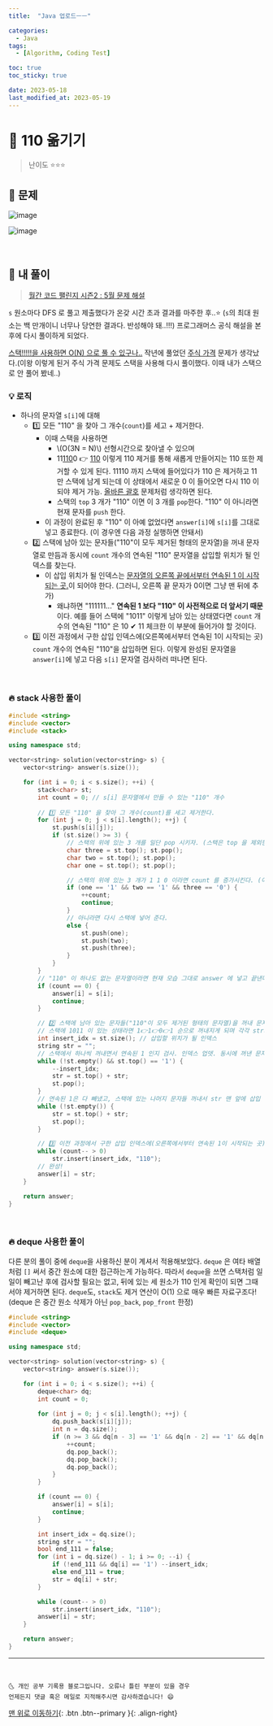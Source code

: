 ```yaml
---
title:  "Java 업로드ㅡㅡ" 

categories:
  - Java
tags:
  - [Algorithm, Coding Test]

toc: true
toc_sticky: true

date: 2023-05-18
last_modified_at: 2023-05-19
---
```


# 📌 110 옮기기

> 난이도 ⭐⭐⭐

## 🚀 문제

![image](https://user-images.githubusercontent.com/42318591/119221447-699f4c00-bb2a-11eb-879d-a18e255166aa.png)

![image](https://user-images.githubusercontent.com/42318591/119221453-6f952d00-bb2a-11eb-8fa7-e13e7fdb1caf.png)

<br>

## 🚀 내 풀이

> [월간 코드 팰린지 시즌2 : 5월 문제 해설](https://prgms.tistory.com/57?category=882795)

`s` 원소마다 DFS 로 풀고 제출했다가 온갖 시간 초과 결과를 마주한 후..⭐ (`s`의 최대 원소는 백 만개이니 너무나 당연한 결과다. 반성해야 돼..!!!) 프로그래머스 공식 해설을 본 후에 다시 풀이하게 되었다.

<u>스택!!!!!을 사용하면 O(N) 으로 풀 수 있구나..</u> 작년에 풀었던 [주식 가격](https://ansohxxn.github.io/programmers/kit8/) 문제가 생각났다.(이왕 이렇게 된거 주식 가격 문제도 스택을 사용해 다시 풀이했다. 이때 내가 스택으로 안 풀어 봤네..)

### 💡 로직

- 하나의 문자열 `s[i]`에 대해
  - 1️⃣ 모든 "110" 을 찾아 그 개수(`count`)를 세고 + 제거한다.
    - 이때 스택을 사용하면
      - \\(O(3N = N)\\) 선형시간으로 찾아낼 수 있으며
      - 11<u>110</u>0 👉 <u>110</u> 이렇게 110 제거를 통해 새롭게 만들어지는 110 또한 제거할 수 있게 된다. 11110 까지 스택에 들어있다가 110 은 제거하고 11 만 스택에 남게 되는데 이 상태에서 새로운 0 이 들어오면 다시 110 이 되야 제거 가능. [올바른 괄호](https://ansohxxn.github.io/programmers/67/) 문제처럼 생각하면 된다.
      - 스택의 `top` 3 개가 "110" 이면 이 3 개를 `pop`한다. "110" 이 아니라면 현재 문자를 `push` 한다.
    - 이 과정이 완료된 후 "110" 이 아예 없었다면 `answer[i]`에 `s[i]`를 그대로 넣고 종료한다. (이 경우엔 다음 과정 실행하면 안돼서)
  - 2️⃣ 스택에 남아 있는 문자들("110"이 모두 제거된 형태의 문자열)을 꺼내 문자열로 만듬과 동시에 `count` 개수의 연속된 "110" 문자열을 삽입할 위치가 될 인덱스를 찾는다.
    - 이 삽입 위치가 될 인덱스는 <u>문자열의 오른쪽 끝에서부터 연속된 1 이 시작되는 곳.</u>이 되어야 한다. (그러니, 오른쪽 끝 문자가 0이면 그냥 맨 뒤에 추가)
      - 왜냐하면 "111111..." **연속된 1 보다 "110" 이 사전적으로 더 앞서기 때문**이다. 예를 들어 스택에 "1011" 이렇게 남아 있는 상태였다면 `count` 개수의 연속된 "110" 은 10 ✔ 11 체크한 이 부분에 들어가야 할 것이다.
  - 3️⃣ 이전 과정에서 구한 삽입 인덱스에(오른쪽에서부터 연속된 1이 시작되는 곳) `count` 개수의 연속된 "110"을 삽입하면 된다. 이렇게 완성된 문자열을 `answer[i]`에 넣고 다음 `s[i]` 문자열 검사하러 떠나면 된다.

<br>

### 🔥 stack 사용한 풀이

```cpp
#include <string>
#include <vector>
#include <stack>

using namespace std;

vector<string> solution(vector<string> s) {
	vector<string> answer(s.size());

	for (int i = 0; i < s.size(); ++i) {
		stack<char> st;
		int count = 0; // s[i] 문자열에서 만들 수 있는 "110" 개수
		
        // 1️⃣ 모든 "110" 을 찾아 그 개수(count)를 세고 제거한다.
		for (int j = 0; j < s[i].length(); ++j) {
            st.push(s[i][j]);
			if (st.size() >= 3) {
                // 스택의 위에 있는 3 개를 일단 pop 시키자. (스택은 top 을 제외한 중간 원소 임의 접근 불가능하기 때문에 일단 빼내서 볼 수 밖에 없다. ㅠ)
                char three = st.top(); st.pop();
				char two = st.top(); st.pop();
				char one = st.top(); st.pop();

                // 스택의 위에 있는 3 개가 1 1 0 이라면 count 를 증가시킨다. (이미 pop 시켰음)
				if (one == '1' && two == '1' && three == '0') {
					++count;
					continue;
				}
                // 아니라면 다시 스택에 넣어 준다.
				else {
					st.push(one);
					st.push(two);
					st.push(three);
				}
			}
		}
        // "110" 이 하나도 없는 문자열이라면 현재 모습 그대로 answer 에 넣고 끝낸다.
		if (count == 0) {
			answer[i] = s[i];
			continue;
		}

        // 2️⃣ 스택에 남아 있는 문자들("110"이 모두 제거된 형태의 문자열)을 꺼내 문자열로 만듬과 동시에 count 개수의 연속된 "110" 문자열을 삽입할 위치가 될 인덱스를 찾는다. 
        // 스택에 1011 이 있는 상태라면 1👉1👉0👉1 순으로 꺼내지게 되며 각각 str의 맨 앞에 삽입한다. 결론적으로 str은 "1011" 이 되고 인덱스는 2가 된다. 
		int insert_idx = st.size(); // 삽입할 위치가 될 인덱스
		string str = ""; 
        // 스택에서 하나씩 꺼내면서 연속된 1 인지 검사. 인덱스 업뎃. 동시에 꺼낸 문자는 str 맨 앞에 삽입 
		while (!st.empty() && st.top() == '1') {
			--insert_idx; 
			str = st.top() + str;
			st.pop();
		}
        // 연속된 1은 다 빼냈고, 스택에 있는 나머지 문자들 꺼내서 str 맨 앞에 삽입 
		while (!st.empty()) {
			str = st.top() + str;
			st.pop();
		}

        // 3️⃣ 이전 과정에서 구한 삽입 인덱스에(오른쪽에서부터 연속된 1이 시작되는 곳) count 개수의 연속된 "110"을 삽입하면 된다.
		while (count-- > 0) 
			str.insert(insert_idx, "110");
        // 완성! 
		answer[i] = str;
	}

    return answer;
}
```

<br>

### 🔥 deque 사용한 풀이

다른 분의 풀이 중에 `deque`을 사용하신 분이 계셔서 적용해보았다. `deque` 은 여타 배열처럼 `[]` 써서 중간 원소에 대한 접근하는게 가능하다. 따라서 `deque`을 쓰면 스택처럼 일일이 빼고난 후에 검사할 필요는 없고, 뒤에 있는 세 원소가 110 인게 확인이 되면 그때서야 제거하면 된다. `deque`도, `stack`도 제거 연산이 O(1) 으로 매우 빠른 자료구조다! (deque 은 중간 원소 삭제가 아닌 `pop_back`, `pop_front` 한정)

```cpp
#include <string>
#include <vector>
#include <deque>

using namespace std;

vector<string> solution(vector<string> s) {
	vector<string> answer(s.size());

	for (int i = 0; i < s.size(); ++i) {
		deque<char> dq;
		int count = 0;
		
		for (int j = 0; j < s[i].length(); ++j) {
			dq.push_back(s[i][j]);
			int n = dq.size();
			if (n >= 3 && dq[n - 3] == '1' && dq[n - 2] == '1' && dq[n - 1] == '0') {
				++count;
				dq.pop_back(); 
				dq.pop_back(); 
				dq.pop_back();
			}
		}

		if (count == 0) {
			answer[i] = s[i];
			continue;
		}

		int insert_idx = dq.size();
		string str = "";
		bool end_111 = false;
		for (int i = dq.size() - 1; i >= 0; --i) {
			if (!end_111 && dq[i] == '1') --insert_idx;
			else end_111 = true;
			str = dq[i] + str;
		}

		while (count-- > 0) 
			str.insert(insert_idx, "110");
		answer[i] = str;
	}

    return answer;
}
```

***
<br>

    🌜 개인 공부 기록용 블로그입니다. 오류나 틀린 부분이 있을 경우 
    언제든지 댓글 혹은 메일로 지적해주시면 감사하겠습니다! 😄

[맨 위로 이동하기](#){: .btn .btn--primary }{: .align-right}